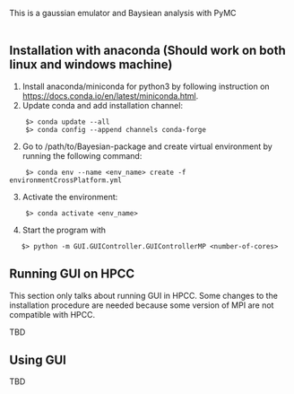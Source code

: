 This is a gaussian emulator and Baysiean analysis with PyMC <br />
 <br />

 Installation with anaconda (Should work on both linux and windows machine)
 ---
 
 1. Install anaconda/miniconda for python3 by following instruction on https://docs.conda.io/en/latest/miniconda.html.
 2. Update conda and add installation channel:
 ```
     $> conda update --all
     $> conda config --append channels conda-forge
 ```
 2. Go to /path/to/Bayesian-package and create virtual environment by running the following command:
 ```
     $> conda env --name <env_name> create -f environmentCrossPlatform.yml
 ```
 3. Activate the environment:
 ```
     $> conda activate <env_name>
 ```
 4. Start the program with 
 ```
    $> python -m GUI.GUIController.GUIControllerMP <number-of-cores>
 ```

 Running GUI on HPCC
 ---
 
 This section only talks about running GUI in HPCC. Some changes to the installation procedure are needed because some version of MPI are not compatible with HPCC. 
 
TBD
 
 Using GUI
 ---

TBD
